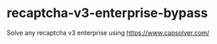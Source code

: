 # recaptcha-v3-enterprise-bypass
Solve any recaptcha v3 enterprise using https://www.capsolver.com/



                                                                                                                
